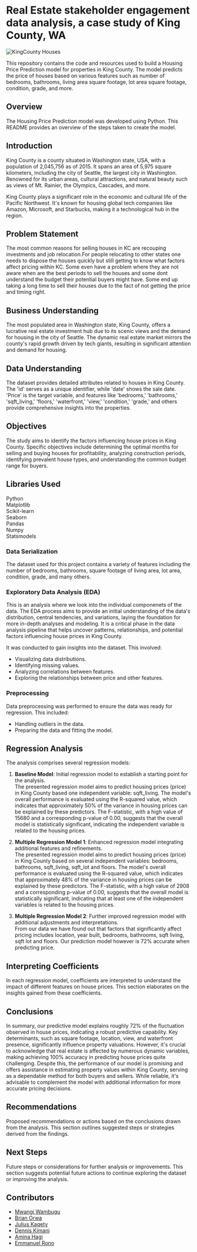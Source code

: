# Real Estate stakeholder engagement data analysis, a case study of King County, WA

![KingCounty Houses]([images/logo.png](main/KingCountyImg.jpeg))

This repository contains the code and resources used to build a Housing Price Prediction model for properties in King County. The model predicts the price of houses based on various features such as number of bedrooms, bathrooms, living area square footage, lot area square footage, condition, grade, and more.


## Overview

The Housing Price Prediction model was developed using Python. This README provides an overview of the steps taken to create the model.

## Introduction

King County is a county situated in Washington state, USA, with a population of 2,045,756 as of 2015. It spans an area of 5,975 square kilometers, including the city of Seattle, the largest city in Washington. Renowned for its urban areas, cultural attractions, and natural beauty such as views of Mt. Rainier, the Olympics, Cascades, and more.

King County plays a significant role in the economic and cultural life of the Pacific Northwest. It's known for housing global tech companies like Amazon, Microsoft, and Starbucks, making it a technological hub in the region.


## Problem Statement

The most common reasons for selling houses in KC are recouping investments and job relocation.For people relocating to other states one needs to dispose the houses quickly but still getting to know what factors affect pricing within KC. Some even have a problem where they are not aware when are the best periods to sell the houses and some dont understand the budget their potential buyers might have. Some end up taking a long time to sell their houses due to the fact of not getting the price and timing right.

## Business Understanding

The most populated area in Washington state, King County, offers a lucrative real estate investment hub due to its scenic views and the demand for housing in the city of Seattle. The dynamic real estate market mirrors the county's rapid growth driven by tech giants, resulting in significant attention and demand for housing.

## Data Understanding

The dataset provides detailed attributes related to houses in King County. The 'id' serves as a unique identifier, while 'date' shows the sale date. 'Price' is the target variable, and features like 'bedrooms,' 'bathrooms,' 'sqft_living,' 'floors,' 'waterfront,' 'view,' 'condition,' 'grade,' and others provide comprehensive insights into the properties.

## Objectives

The study aims to identify the factors influencing house prices in King County. Specific objectives include determining the optimal months for selling and buying houses for profitability, analyzing construction periods, identifying prevalent house types, and understanding the common budget range for buyers.

## Libraries Used
Python <br>
Matplotlib <br>
Scikit-learn <br>
Seaborn<br>
Pandas<br>
Numpy <br>
Statsmodels <br>


### Data Serialization

The dataset used for this project contains a variety of features including the number of bedrooms, bathrooms, square footage of living area, lot area, condition, grade, and many others. 

### Exploratory Data Analysis (EDA)

This is an analysis where we look into the individual componenets of the data. The EDA process aims to provide an initial understanding of the data's distribution, central tendencies, and variations, laying the foundation for more in-depth analyses and modeling. It is a critical phase in the data analysis pipeline that helps uncover patterns, relationships, and potential factors influencing house prices in King County.

It was conducted to gain insights into the dataset. This involved:
- Visualizing data distributions.
- Identifying missing values.
- Analyzing correlations between features.
- Exploring the relationships between price and other features.

### Preprocessing

Data preprocessing was performed to ensure the data was ready for regression. This included:

- Handling outliers in the data.
- Preparing the data and fitting the model.

## Regression Analysis

The analysis comprises several regression models:

1. **Baseline Model**: Initial regression model to establish a starting point for the analysis. <br>
The presented regression model aims to predict housing prices (price) in King County based one independent variable: sqft_living. The model's overall performance is evaluated using the R-squared value, which indicates that approximately 50% of the variance in housing prices can be explained by these predictors. The F-statistic, with a high value of 15680 and a corresponding p-value of 0.00, suggests that the overall model is statistically significant, indicating the independent variable is related to the housing prices.
   
2. **Multiple Regression Model 1**: Enhanced regression model integrating additional features and refinements.<br>
The presented regression model aims to predict housing prices (price) in King County based on several independent variables: bedrooms, bathrooms, sqft_living, sqft_lot and floors. The model's overall performance is evaluated using the R-squared value, which indicates that approximately 48% of the variance in housing prices can be explained by these predictors. The F-statistic, with a high value of 2908 and a corresponding p-value of 0.00, suggests that the overall model is statistically significant, indicating that at least one of the independent variables is related to the housing prices.
   
3. **Multiple Regression Model 2**: Further improved regression model with additional adjustments and interpretations.<br>
From our data we have found out that factors that significantly affect pricing includes location, year built, bedrooms, bathrooms, sqft living, sqft lot and floors. Our prediction model however is 72% accurate when predicting price.

## Interpreting Coefficients

In each regression model, coefficients are interpreted to understand the impact of different features on house prices. This section elaborates on the insights gained from these coefficients.

## Conclusions

In summary, our predictive model explains roughly 72% of the fluctuation observed in house prices, indicating a robust predictive capability. Key determinants, such as square footage, location, view, and waterfront presence, significantly influence property valuations. However, it's crucial to acknowledge that real estate is affected by numerous dynamic variables, making achieving 100% accuracy in predicting house prices quite challenging. Despite this, the performance of our model is promising and offers assistance in estimating property values within King County, serving as a dependable method for both buyers and sellers. While reliable, it's advisable to complement the model with additional information for more accurate pricing decisions.

## Recommendations

Proposed recommendations or actions based on the conclusions drawn from the analysis. This section outlines suggested steps or strategies derived from the findings.

## Next Steps

Future steps or considerations for further analysis or improvements. This section suggests potential future actions to continue exploring the dataset or improving the analysis.

## Contributors

- [Mwangi Wambugu](https://github.com/MwangiWambugu)
- [Brian Orwa](https://github.com/brianorwa)
- [Julius Kagety](https://github.com/jkagety)
- [Dennis Kimani](https://github.com/dennismathu)
- [Amina Hagi](https://github.com/aminahagi)
- [Emmanuel Rono](https://github.com/marttech26)
